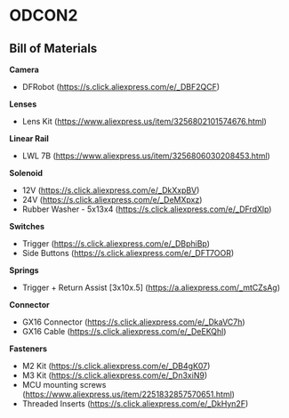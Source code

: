# ODCON2

Bill of Materials
--
**Camera**
- DFRobot (https://s.click.aliexpress.com/e/_DBF2QCF)

**Lenses**
- Lens Kit (https://www.aliexpress.us/item/3256802101574676.html)

**Linear Rail**
- LWL 7B (https://www.aliexpress.us/item/3256806030208453.html)

**Solenoid**
- 12V (https://s.click.aliexpress.com/e/_DkXxpBV)
- 24V (https://s.click.aliexpress.com/e/_DeMXpxz)
- Rubber Washer - 5x13x4 (https://s.click.aliexpress.com/e/_DFrdXlp)

**Switches**
- Trigger (https://s.click.aliexpress.com/e/_DBphiBp)
- Side Buttons (https://s.click.aliexpress.com/e/_DFT7OOR)

**Springs**
- Trigger + Return Assist [3x10x.5] (https://a.aliexpress.com/_mtCZsAg)

**Connector**
- GX16 Connector (https://s.click.aliexpress.com/e/_DkaVC7h)
- GX16 Cable (https://s.click.aliexpress.com/e/_DeEKQhl)

**Fasteners**
- M2 Kit (https://s.click.aliexpress.com/e/_DB4gK07)
- M3 Kit (https://s.click.aliexpress.com/e/_Dn3xiN9)
- MCU mounting screws (https://www.aliexpress.us/item/2251832857570651.html)
- Threaded Inserts (https://s.click.aliexpress.com/e/_DkHyn2F)
